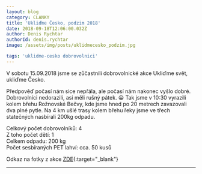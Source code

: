 ```yaml
---
layout: blog
category: CLANKY
title: 'Ukliďme Česko, podzim 2018'
date: 2018-09-18T12:06:00.032Z
author: Denis Rychtar
authorId: denis.rychtar
image: /assets/img/posts/uklidmecesko_podzim.jpg

tags: 'uklidme-cesko dobrovolnici'
---
```

V sobotu 15.09.2018 jsme se zůčastnili dobrovolnické akce Ukliďme svět, ukliďme Česko.

Předpověď počasí nám sice nepřála, ale počasí nám nakonec vyšlo dobré. Dobrovolníci nedorazili, asi měli rušný pátek. 😀 
Tak jsme v 10:30 vyrazili kolem břehu Rožnovské Bečvy, kde jsme hned po 20 metrech zavazovali dva plné pytle. 
Na 4 km ušlé trasy kolem břehu řeky jsme ve třech statečných nasbírali 200kg odpadu.

Celkový počet dobrovolníků: 4<br>
Z toho počet dětí: 1<br>
Celkem odpadu: 200 kg<br>
Počet sesbíraných PET lahví: cca. 50 kusů<br>

Odkaz na fotky z akce [ZDE](https://www.facebook.com/events/1650430098395947/permalink/1660294874076136/){:target="_blank"}

- - -
